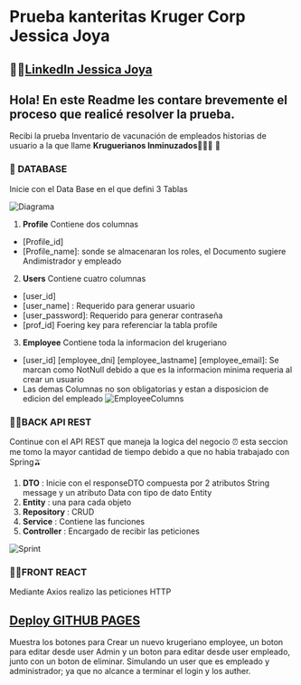 # Prueba kanteritas Kruger Corp Jessica Joya
## 💁‍♀️[LinkedIn Jessica Joya](https://www.linkedin.com/in/jessicajoya/)

## Hola! En este Readme les contare brevemente el proceso que realicé resolver la prueba.

Recibi la prueba Inventario de vacunación de empleados historias de usuario a la que llame **Kruguerianos Inminuzados**🦹🏽‍♀️ 💉 

### 📝 DATABASE
Inicie con el Data Base en el que defini 3 Tablas 

![Diagrama](https://github.com/jessicajoya/krugerianos_Inmunizados-/blob/78001c0b5eeb6e331ca43c862b553307679a1695/ResourcesReadme/ERDiagram.png?raw=true)

1. **Profile** Contiene dos columnas 
- [Profile_id] 
- [Profile_name]: sonde se almacenaran los roles, el Documento sugiere Andimistrador y empleado
2. **Users** Contiene cuatro columnas 
- [user_id]
- [user_name] : Requerido para generar usuario
- [user_password]: Requerido para generar contraseña
- [prof_id] Foering key para referenciar la tabla profile
3. **Employee** Contiene toda la informacion del krugeriano
- [user_id] [employee_dni] [employee_lastname] [employee_email]: Se marcan como NotNull debido a que es la informacion minima requeria al crear un usuario
- Las demas Columnas no son obligatorias y estan a disposicion de edicion del empleado
![EmployeeColumns](https://github.com/jessicajoya/krugerianos_Inmunizados-/blob/78001c0b5eeb6e331ca43c862b553307679a1695/ResourcesReadme/EmployeeColumns.png?raw=true)

### 🙋‍♀️BACK API REST
Continue con el API REST que maneja la logica del negocio ⏰ esta seccion me tomo la mayor cantidad de tiempo debido a que no habia trabajado con Spring🫒


1. **DTO** : Inicie con el responseDTO compuesta por 2 atributos String message y un atributo Data con tipo de dato Entity
2. **Entity** : una para cada objeto  
3. **Repository** : CRUD
4. **Service** : Contiene las funciones
5. **Controller** : Encargado de recibir las peticiones

![Sprint](https://github.com/jessicajoya/krugerianos_Inmunizados-/blob/78001c0b5eeb6e331ca43c862b553307679a1695/ResourcesReadme/sprintStructure.png?raw=true)

### 🙆‍♀️FRONT REACT
Mediante Axios realizo las peticiones HTTP 
## [Deploy GITHUB PAGES](https://jessicajoya.github.io/krugerianos_Inmunizados/) 
Muestra los botones para Crear un nuevo krugeriano employee, un boton para editar desde user Admin y un boton para editar desde user empleado, junto con un boton de eliminar.
Simulando un user que es empleado y administrador; ya que no alcance a terminar el login y los auther.

